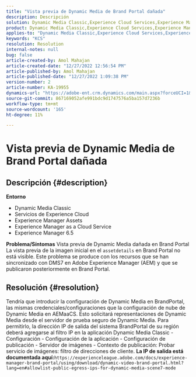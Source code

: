 ```yaml
---
title: "Vista previa de Dynamic Media de Brand Portal dañada"
description: Descripción
solution: Dynamic Media Classic,Experience Cloud Services,Experience Manager,Experience Manager as a Cloud Service
product: Dynamic Media Classic,Experience Cloud Services,Experience Manager,Experience Manager as a Cloud Service
applies-to: "Dynamic Media Classic,Experience Cloud Services,Experience Manager Assets,Experience Manager as a Cloud Service,Experience Manager 6.5"
keywords: "KCS"
resolution: Resolution
internal-notes: null
bug: false
article-created-by: Amol Mahajan
article-created-date: "12/27/2022 12:56:54 PM"
article-published-by: Amol Mahajan
article-published-date: "12/27/2022 1:09:38 PM"
version-number: 2
article-number: KA-19955
dynamics-url: "https://adobe-ent.crm.dynamics.com/main.aspx?forceUCI=1&pagetype=entityrecord&etn=knowledgearticle&id=5a3787ef-e585-ed11-81ad-6045bd0067ea"
source-git-commit: 867169052afe991bdc9d1747576a5ba157d7236b
workflow-type: tm+mt
source-wordcount: '165'
ht-degree: 11%

---
```


# Vista previa de Dynamic Media de Brand Portal dañada

## Descripción {#description}

<b>Entorno</b>
- Dynamic Media Classic
- Servicios de Experience Cloud
- Experience Manager Assets
- Experience Manager as a Cloud Service
- Experience Manager 6.5



<b>Problema/Síntomas</b>
Vista previa de Dynamic Media dañada en Brand Portal La vista previa de la imagen inicial en el `assetdetails` en Brand Portal no está visible. Este problema se produce con los recursos que se han sincronizado con DMS7 en Adobe Experience Manager (AEM) y que se publicaron posteriormente en Brand Portal.


## Resolución {#resolution}


Tendría que introducir la configuración de Dynamic Media en BrandPortal, las mismas credenciales/configuraciones que la configuración de nube de Dynamic Media en AEMaaCS. Esto solicitará representaciones de Dynamic Media desde el servidor de prueba seguro de Dynamic Media. Para permitirlo, la dirección IP de salida del sistema BrandPortal de su región deberá agregarse al filtro IP en la aplicación Dynamic Media Classic - Configuración - Configuración de la aplicación - Configuración de publicación - Servidor de imágenes - Contexto de publicación: Probar servicio de imágenes: filtro de direcciones de cliente. <b>La IP de salida está documentada aquí:</b>`https://experienceleague.adobe.com/docs/experience-manager-brand-portal/using/download/dynamic-video-brand-portal.html?lang=en#allowlist-public-egress-ips-for-dynamic-media-scene7-mode`
